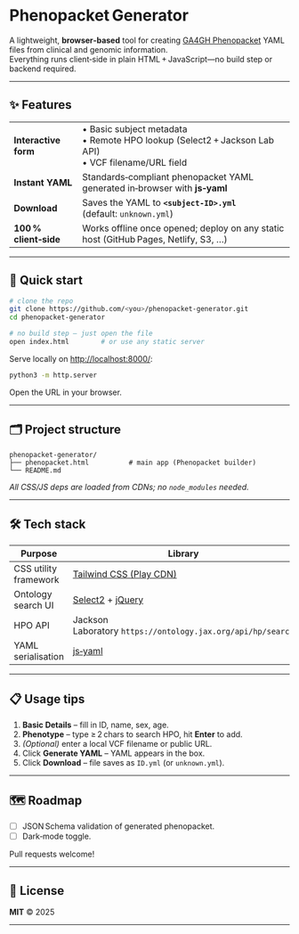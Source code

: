 # Phenopacket Generator

A lightweight, **browser‑based** tool for creating [GA4GH Phenopacket] YAML files from clinical and genomic information.  
Everything runs client‑side in plain HTML + JavaScript—no build step or backend required.

---

## ✨ Features

|  |  |
|---|---|
| **Interactive form** | • Basic subject metadata<br>• Remote HPO lookup (Select2 + Jackson Lab API)<br>• VCF filename/URL field |
| **Instant YAML** | Standards‑compliant phenopacket YAML generated in‑browser with **js‑yaml** |
| **Download** | Saves the YAML to **`<subject‑ID>.yml`** (default: `unknown.yml`) |
| **100 % client‑side** | Works offline once opened; deploy on any static host (GitHub Pages, Netlify, S3, …) |

---

## 🚀 Quick start

```bash
# clone the repo
git clone https://github.com/<you>/phenopacket-generator.git
cd phenopacket-generator

# no build step – just open the file
open index.html        # or use any static server
```

Serve locally on <http://localhost:8000/>:

```bash
python3 -m http.server
```

Open the URL in your browser.

---

## 🗂 Project structure

```
phenopacket-generator/
├── phenopacket.html          # main app (Phenopacket builder)
└── README.md
```

*All CSS/JS deps are loaded from CDNs; no `node_modules` needed.*

---

## 🛠 Tech stack

| Purpose | Library |
|---------|---------|
| CSS utility framework | [Tailwind CSS (Play CDN)] |
| Ontology search UI | [Select2] + [jQuery] |
| HPO API | Jackson Laboratory `https://ontology.jax.org/api/hp/search` |
| YAML serialisation | [js‑yaml] |

---

## 📋 Usage tips

1. **Basic Details** – fill in ID, name, sex, age.  
2. **Phenotype** – type ≥ 2 chars to search HPO, hit **Enter** to add.  
3. *(Optional)* enter a local VCF filename or public URL.  
4. Click **Generate YAML** – YAML appears in the box.  
5. Click **Download** – file saves as `ID.yml` (or `unknown.yml`).  

---

## 🗺 Roadmap

- [ ] JSON Schema validation of generated phenopacket.  
- [ ] Dark‑mode toggle.

Pull requests welcome!

---

## 📝 License

**MIT** © 2025

---

[GA4GH Phenopacket]: https://phenopacket-schema.readthedocs.io/
[Tailwind CSS (Play CDN)]: https://tailwindcss.com/docs/installation/play-cdn
[Select2]: https://select2.org
[jQuery]: https://jquery.com
[js‑yaml]: https://github.com/nodeca/js-yaml
